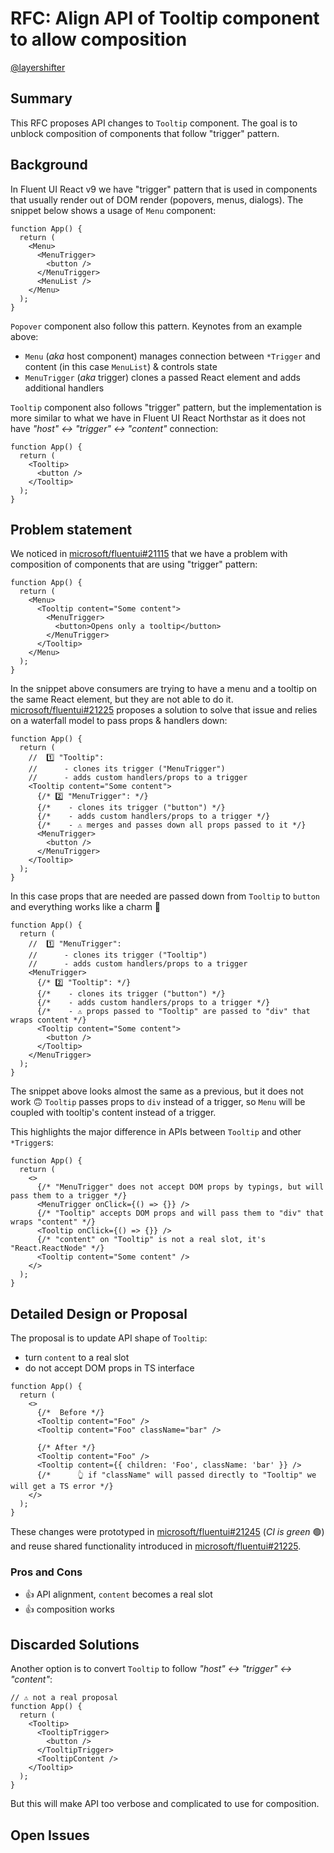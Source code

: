 # RFC: Align API of Tooltip component to allow composition

[@layershifter](https://github.com/layershifter)

## Summary

This RFC proposes API changes to `Tooltip` component. The goal is to unblock composition of components that follow "trigger" pattern.

## Background

In Fluent UI React v9 we have "trigger" pattern that is used in components that usually render out of DOM render (popovers, menus, dialogs). The snippet below shows a usage of `Menu` component:

```tsx
function App() {
  return (
    <Menu>
      <MenuTrigger>
        <button />
      </MenuTrigger>
      <MenuList />
    </Menu>
  );
}
```

`Popover` component also follow this pattern. Keynotes from an example above:

- `Menu` (_aka_ host component) manages connection between `*Trigger` and content (in this case `MenuList`) & controls state
- `MenuTrigger` (_aka_ trigger) clones a passed React element and adds additional handlers

`Tooltip` component also follows "trigger" pattern, but the implementation is more similar to what we have in Fluent UI React Northstar as it does not have _"host" <-> "trigger" <-> "content"_ connection:

```tsx
function App() {
  return (
    <Tooltip>
      <button />
    </Tooltip>
  );
}
```

## Problem statement

We noticed in [microsoft/fluentui#21115](https://github.com/microsoft/fluentui/issues/21115) that we have a problem with composition of components that are using "trigger" pattern:

```tsx
function App() {
  return (
    <Menu>
      <Tooltip content="Some content">
        <MenuTrigger>
          <button>Opens only a tooltip</button>
        </MenuTrigger>
      </Tooltip>
    </Menu>
  );
}
```

In the snippet above consumers are trying to have a menu and a tooltip on the same React element, but they are not able to do it. [microsoft/fluentui#21225](https://github.com/microsoft/fluentui/pull/21225) proposes a solution to solve that issue and relies on a waterfall model to pass props & handlers down:

```tsx
function App() {
  return (
    //  1️⃣ "Tooltip":
    //      - clones its trigger ("MenuTrigger")
    //      - adds custom handlers/props to a trigger
    <Tooltip content="Some content">
      {/* 2️⃣ "MenuTrigger": */}
      {/*    - clones its trigger ("button") */}
      {/*    - adds custom handlers/props to a trigger */}
      {/*    - ⚠️ merges and passes down all props passed to it */}
      <MenuTrigger>
        <button />
      </MenuTrigger>
    </Tooltip>
  );
}
```

In this case props that are needed are passed down from `Tooltip` to `button` and everything works like a charm 💎

```tsx
function App() {
  return (
    //  1️⃣ "MenuTrigger":
    //      - clones its trigger ("Tooltip")
    //      - adds custom handlers/props to a trigger
    <MenuTrigger>
      {/* 2️⃣ "Tooltip": */}
      {/*    - clones its trigger ("button") */}
      {/*    - adds custom handlers/props to a trigger */}
      {/*    - ⚠️ props passed to "Tooltip" are passed to "div" that wraps content */}
      <Tooltip content="Some content">
        <button />
      </Tooltip>
    </MenuTrigger>
  );
}
```

The snippet above looks almost the same as a previous, but it does not work 🙃 `Tooltip` passes props to `div` instead of a trigger, so `Menu` will be coupled with tooltip's content instead of a trigger.

This highlights the major difference in APIs between `Tooltip` and other `*Trigger`s:

```tsx
function App() {
  return (
    <>
      {/* "MenuTrigger" does not accept DOM props by typings, but will pass them to a trigger */}
      <MenuTrigger onClick={() => {}} />
      {/* "Tooltip" accepts DOM props and will pass them to "div" that wraps "content" */}
      <Tooltip onClick={() => {}} />
      {/* "content" on "Tooltip" is not a real slot, it's "React.ReactNode" */}
      <Tooltip content="Some content" />
    </>
  );
}
```

## Detailed Design or Proposal

The proposal is to update API shape of `Tooltip`:

- turn `content` to a real slot
- do not accept DOM props in TS interface

```tsx
function App() {
  return (
    <>
      {/*  Before */}
      <Tooltip content="Foo" />
      <Tooltip content="Foo" className="bar" />

      {/* After */}
      <Tooltip content="Foo" />
      <Tooltip content={{ children: 'Foo', className: 'bar' }} />
      {/*      👆 if "className" will passed directly to "Tooltip" we will get a TS error */}
    </>
  );
}
```

These changes were prototyped in [microsoft/fluentui#21245](https://github.com/microsoft/fluentui/pull/21245) (_CI is green_ 🟢) and reuse shared functionality introduced in [microsoft/fluentui#21225](https://github.com/microsoft/fluentui/issues/21225).

### Pros and Cons

- 👍 API alignment, `content` becomes a real slot
- 👍 composition works

## Discarded Solutions

Another option is to convert `Tooltip` to follow _"host" <-> "trigger" <-> "content"_:

```tsx
// ⚠️ not a real proposal
function App() {
  return (
    <Tooltip>
      <TooltipTrigger>
        <button />
      </TooltipTrigger>
      <TooltipContent />
    </Tooltip>
  );
}
```

But this will make API too verbose and complicated to use for composition.

## Open Issues
